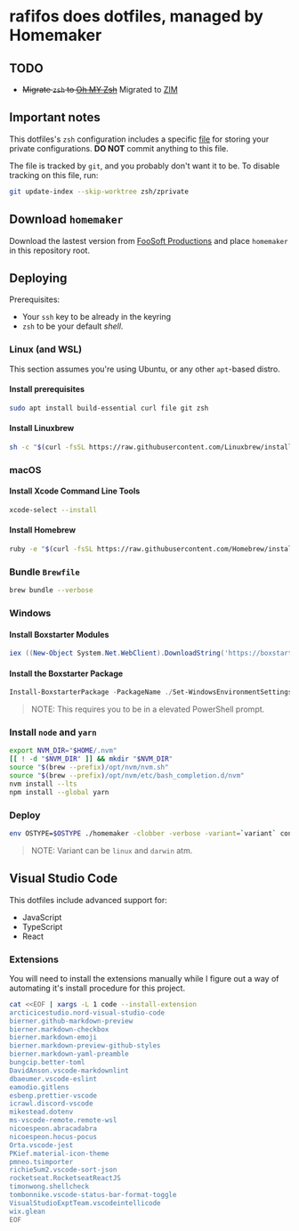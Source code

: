 # rafifos does dotfiles, managed by Homemaker

## TODO

- ~~Migrate `zsh` to [Oh MY Zsh](https://github.com/robbyrussell/oh-my-zsh)~~ Migrated to [ZIM](https://github.com/zimfw/zimfw)

## Important notes

This dotfiles's `zsh` configuration includes a specific [file](zsh/zprivate) for storing your private configurations. **DO NOT** commit anything to this file.

The file is tracked by `git`, and you probably don't want it to be. To disable tracking on this file, run:

```sh
git update-index --skip-worktree zsh/zprivate
```

## Download `homemaker`

Download the lastest version from [FooSoft Productions](https://foosoft.net/projects/homemaker/#installation) and place `homemaker` in this repository root.

## Deploying

Prerequisites:

- Your `ssh` key to be already in the keyring
- `zsh` to be your default _shell_.

### Linux (and WSL)

This section assumes you're using Ubuntu, or any other `apt`-based distro.

#### Install prerequisites

```sh
sudo apt install build-essential curl file git zsh
```

#### Install Linuxbrew

```sh
sh -c "$(curl -fsSL https://raw.githubusercontent.com/Linuxbrew/install/master/install.sh)"
```

### macOS

#### Install Xcode Command Line Tools

```sh
xcode-select --install
```

#### Install Homebrew

```sh
ruby -e "$(curl -fsSL https://raw.githubusercontent.com/Homebrew/install/master/install)"
```

### Bundle `Brewfile`

```sh
brew bundle --verbose
```

### Windows

#### Install Boxstarter Modules

```powershell
iex ((New-Object System.Net.WebClient).DownloadString('https://boxstarter.org/bootstrapper.ps1')); Get-Boxstarter -Force
```

#### Install the Boxstarter Package

```powershell
Install-BoxstarterPackage -PackageName ./Set-WindowsEnvironmentSettings.ps1 -DisableReboots
```

> NOTE: This requires you to be in a elevated PowerShell prompt.

### Install `node` and `yarn`

```sh
export NVM_DIR="$HOME/.nvm"
[[ ! -d "$NVM_DIR" ]] && mkdir "$NVM_DIR"
source "$(brew --prefix)/opt/nvm/nvm.sh"
source "$(brew --prefix)/opt/nvm/etc/bash_completion.d/nvm"
nvm install --lts
npm install --global yarn
```

### Deploy

```sh
env OSTYPE=$OSTYPE ./homemaker -clobber -verbose -variant=`variant` config.toml "$PWD"
```

> NOTE: Variant can be `linux` and `darwin` atm.

## Visual Studio Code

This dotfiles include advanced support for:

- JavaScript
- TypeScript
- React

### Extensions

You will need to install the extensions manually while I figure out a way of automating it's install procedure for this project.

```sh
cat <<EOF | xargs -L 1 code --install-extension
arcticicestudio.nord-visual-studio-code
bierner.github-markdown-preview
bierner.markdown-checkbox
bierner.markdown-emoji
bierner.markdown-preview-github-styles
bierner.markdown-yaml-preamble
bungcip.better-toml
DavidAnson.vscode-markdownlint
dbaeumer.vscode-eslint
eamodio.gitlens
esbenp.prettier-vscode
icrawl.discord-vscode
mikestead.dotenv
ms-vscode-remote.remote-wsl
nicoespeon.abracadabra
nicoespeon.hocus-pocus
Orta.vscode-jest
PKief.material-icon-theme
pmneo.tsimporter
richie5um2.vscode-sort-json
rocketseat.RocketseatReactJS
timonwong.shellcheck
tombonnike.vscode-status-bar-format-toggle
VisualStudioExptTeam.vscodeintellicode
wix.glean
EOF
```
